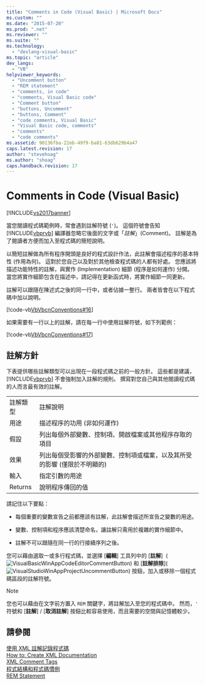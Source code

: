 ```yaml
---
title: "Comments in Code (Visual Basic) | Microsoft Docs"
ms.custom: ""
ms.date: "2015-07-20"
ms.prod: ".net"
ms.reviewer: ""
ms.suite: ""
ms.technology: 
  - "devlang-visual-basic"
ms.topic: "article"
dev_langs: 
  - "VB"
helpviewer_keywords: 
  - "Uncomment button"
  - "REM statement"
  - "comments, in code"
  - "comments, Visual Basic code"
  - "Comment button"
  - "buttons, Uncomment"
  - "buttons, Comment"
  - "code comments, Visual Basic"
  - "Visual Basic code, comments"
  - "comments"
  - "code comments"
ms.assetid: 90136fba-22eb-49f9-ba81-63db629b4a47
caps.latest.revision: 17
author: "stevehoag"
ms.author: "shoag"
caps.handback.revision: 17
---
```

# Comments in Code (Visual Basic)
[!INCLUDE[vs2017banner](../../../visual-basic/includes/vs2017banner.md)]

當您閱讀程式碼範例時，常會遇到註解符號 \(`'`\)。  這個符號會告知 [!INCLUDE[vbprvb](../../../csharp/programming-guide/concepts/linq/includes/vbprvb-md.md)] 編譯器忽略它後面的文字或「*註解*」\(Comment\)。  註解是為了閱讀者方便而加入至程式碼的簡短說明。  
  
 以簡短註解做為所有程序開頭是良好的程式設計作法，此註解會描述程序的基本特性 \(作用為何\)。  這對於您自己以及對於其他檢查程式碼的人都有好處。  您應該將描述功能特性的註解，與實作 \(Implementation\) 細節 \(程序是如何運作\) 分開。  當您將實作細節包含在描述中，請記得在更新函式時，將實作細節一同更新。  
  
 註解可以跟隨在陳述式之後的同一行中，或者佔據一整行。  兩者皆會在以下程式碼中加以說明。  
  
 [!code-vb[VbVbcnConventions#16](../../../visual-basic/programming-guide/language-features/codesnippet/visualbasic/comments-in-code_1.vb)]  
  
 如果需要有一行以上的註解，請在每一行中使用註解符號，如下列範例：  
  
 [!code-vb[VbVbcnConventions#17](../../../visual-basic/programming-guide/language-features/codesnippet/visualbasic/comments-in-code_2.vb)]  
  
## 註解方針  
 下表提供哪些註解類型可以出現在一段程式碼之前的一般方針。  這些都是建議，[!INCLUDE[vbprvb](../../../csharp/programming-guide/concepts/linq/includes/vbprvb-md.md)] 不會強制加入註解的規則。  撰寫對您自己與其他閱讀程式碼的人而言最有效的註解。  
  
|||  
|-|-|  
|註解類型|註解說明|  
|用途|描述程序的功用 \(非如何運作\)|  
|假設|列出每個外部變數、控制項、開啟檔案或其他程序存取的項目|  
|效果|列出每個受影響的外部變數、控制項或檔案，以及其所受的影響 \(僅限於不明顯的\)|  
|輸入|指定引數的用途|  
|Returns|說明程序傳回的值|  
  
 請記住以下要點：  
  
-   每個重要的變數宣告之前都應該有註解，此註解會描述所宣告之變數的用途。  
  
-   變數、控制項和程序應該清楚命名，讓註解只需用於複雜的實作細節中。  
  
-   註解不可以跟隨在同一行的行接續序列之後。  
  
 您可以藉由選取一或多行程式碼，並選擇 \[**編輯**\] 工具列中的 \[**註解**\]  \(![VisualBasicWinAppCodeEditorCommentButton](../../../visual-basic/programming-guide/program-structure/media/vacommentbutton.png "vaCommentButton")\) 和 \[**註解排除**\]\(![VisualStudioWinAppProjectUncommentButton](../../../visual-basic/programming-guide/program-structure/media/vauncommentbutton.png "vaUncommentButton")\) 按鈕，加入或移除一個程式碼區段的註解符號。  
  
> [!NOTE]
>  您也可以藉由在文字前方置入 `REM` 關鍵字，將註解加入至您的程式碼中。  然而，`'` 符號和 \[**註解**\] \/ \[**取消註解**\] 按鈕比較容易使用，而且需要的空間與記憶體較少。  
  
## 請參閱  
 [使用 XML 註解記錄程式碼](http://msdn.microsoft.com/magazine/dd722812.aspx)   
 [How to: Create XML Documentation](../../../visual-basic/programming-guide/program-structure/how-to-create-xml-documentation.md)   
 [XML Comment Tags](../../../visual-basic/language-reference/xmldoc/recommended-xml-tags-for-documentation-comments.md)   
 [程式結構和程式碼慣例](../../../visual-basic/programming-guide/program-structure/program-structure-and-code-conventions.md)   
 [REM Statement](../../../visual-basic/language-reference/statements/rem-statement.md)